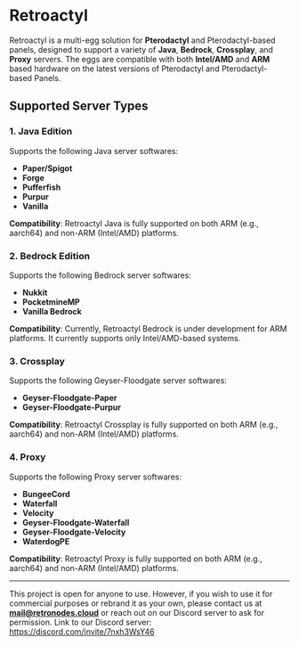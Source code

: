 # Retroactyl

Retroactyl is a multi-egg solution for **Pterodactyl** and Pterodactyl-based panels, designed to support a variety of **Java**, **Bedrock**, **Crossplay**, and **Proxy** servers. The eggs are compatible with both **Intel/AMD** and **ARM** based hardware on the latest versions of Pterodactyl and Pterodactyl-based Panels.

## Supported Server Types

### 1. Java Edition
Supports the following Java server softwares:
- **Paper/Spigot**
- **Forge**
- **Pufferfish**
- **Purpur**
- **Vanilla**

**Compatibility**: Retroactyl Java is fully supported on both ARM (e.g., aarch64) and non-ARM (Intel/AMD) platforms.

### 2. Bedrock Edition
Supports the following Bedrock server softwares:
- **Nukkit**
- **PocketmineMP**
- **Vanilla Bedrock**

**Compatibility**: Currently, Retroactyl Bedrock is under development for ARM platforms. It currently supports only Intel/AMD-based systems.

### 3. Crossplay
Supports the following Geyser-Floodgate server softwares:
- **Geyser-Floodgate-Paper**
- **Geyser-Floodgate-Purpur**

**Compatibility**: Retroactyl Crossplay is fully supported on both ARM (e.g., aarch64) and non-ARM (Intel/AMD) platforms.

### 4. Proxy
Supports the following Proxy server softwares:
- **BungeeCord**
- **Waterfall**
- **Velocity**
- **Geyser-Floodgate-Waterfall**
- **Geyser-Floodgate-Velocity**
- **WaterdogPE**

**Compatibility**: Retroactyl Proxy is fully supported on both ARM (e.g., aarch64) and non-ARM (Intel/AMD) platforms.

---

This project is open for anyone to use. However, if you wish to use it for commercial purposes or rebrand it as your own, please contact us at **mail@retronodes.cloud** or reach out on our Discord server to ask for permission.
Link to our Discord server: https://discord.com/invite/7nxh3WsY46

